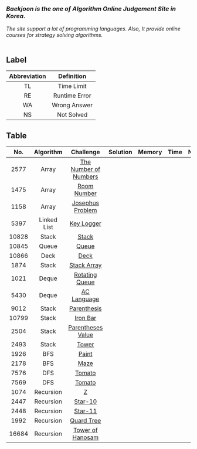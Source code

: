 ### _Baekjoon is the one of Algorithm Online Judgement Site in Korea._
_The site support a lot of programming languages._ 
_Also, It provide online courses for strategy solving algorithms._</br></br>


## Label

|Abbreviation|Definition|
|:----------:|:--------:|
|TL|Time Limit|
|RE|Runtime Error|
|WA|Wrong Answer|
|NS|Not Solved|


## Table

|No.|Algorithm|Challenge|Solution|Memory|Time|Note|
|:-:|:-------:|:-------:|:------:|:----:|:--:|:--:|
|2577|Array|[The Number of Numbers](https://www.acmicpc.net/problem/2577)|||||
|1475|Array|[Room Number](https://www.acmicpc.net/problem/1475)|||||
|1158|Array|[Josephus Problem](https://www.acmicpc.net/problem/1158)|||||
|5397|Linked List|[Key Logger](https://www.acmicpc.net/problem/5397)|||||
|10828|Stack|[Stack](https://www.acmicpc.net/problem/10828)|||||
|10845|Queue|[Queue](https://www.acmicpc.net/problem/10845)|||||
|10866|Deck|[Deck](https://www.acmicpc.net/problem/10866)|||||
|1874|Stack|[Stack Array](https://www.acmicpc.net/problem/1874)|||||
|1021|Deque|[Rotating Queue](https://www.acmicpc.net/problem/1021)|||||
|5430|Deque|[AC Language](https://www.acmicpc.net/problem/5430)|||||
|9012|Stack|[Parenthesis](https://www.acmicpc.net/problem/9012)|||||
|10799|Stack|[Iron Bar](https://www.acmicpc.net/problem/10799)|||||
|2504|Stack|[Parentheses Value](https://www.acmicpc.net/problem/2504)|||||
|2493|Stack|[Tower](https://www.acmicpc.net/problem/2493)|||||
|1926|BFS|[Paint](https://www.acmicpc.net/problem/1926)|||||
|2178|BFS|[Maze](https://www.acmicpc.net/problem/2178)|||||
|7576|DFS|[Tomato](https://www.acmicpc.net/problem/7576)|||||
|7569|DFS|[Tomato](https://www.acmicpc.net/problem/7569)|||||
|1074|Recursion|[Z](https://www.acmicpc.net/problem/1074)|||||
|2447|Recursion|[Star-10](https://www.acmicpc.net/problem/2447)|||||
|2448|Recursion|[Star-11](https://www.acmicpc.net/problem/2448)|||||
|1992|Recursion|[Quard Tree](https://www.acmicpc.net/problem/1992)|||||
|16684|Recursion|[Tower of Hanosam](https://www.acmicpc.net/problem/16684)|||||

